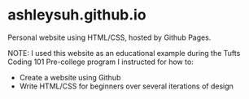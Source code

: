 # ashleysuh.github.io

Personal website using HTML/CSS, hosted by Github Pages.

NOTE: I used this website as an educational example during the Tufts Coding 101 Pre-college program I instructed for how to:
- Create a website using Github
- Write HTML/CSS for beginners over several iterations of design
